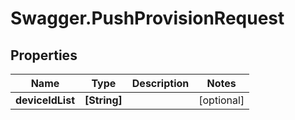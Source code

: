 # Swagger.PushProvisionRequest

## Properties
Name | Type | Description | Notes
------------ | ------------- | ------------- | -------------
**deviceIdList** | **[String]** |  | [optional] 


